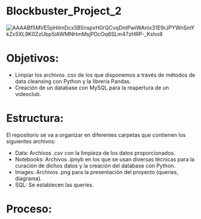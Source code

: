 # Blockbuster_Project_2
![AAAABf5MVE5pHilmDcx5B5nspvH0rQCvqDntPwiWAnlx31E9rJPYWnSmYkZx5XL9K0ZzUbp5iAWMNHmMsjPDcOq6SLm47zHRP-_Ksho8](https://github.com/luisgh87/Blockbuster_Project_2/assets/116723919/fbda6296-8d5a-4336-a270-70ff6dc24126)

# Objetivos:
- Limpiar los archivos .csv de los que disponemos a través de métodos de data cleansing con Python y la librería Pandas.
- Creación de un database con MySQL para la reapertura de un videoclub.

# Estructura:
El repositorio se va a organizar en diferentes carpetas que contienen los siguientes archivos:

- Data: Archivos .csv con la limpieza de los datos proporcionados.
- Notebooks: Archivos .ipnyb en los que se usan diversas técnicas para la curación de dichos datos y la creación del database con Python.
- Images: Archivos .png para la presentación del proyecto (queries, diagrama).
- SQL: Se establecen las queries.

# Proceso:

